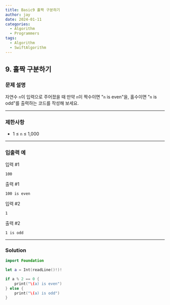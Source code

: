 ```yaml
---
title: Basic9 홀짝 구분하기
author: jay
date: 2024-01-11
categories:
  - Algorithm
  - Programmers
tags:
  - Algorithm
  - SwiftAlgorithm
---
```

## 9. 홀짝 구분하기

### 문제 설명

자연수 `n`이 입력으로 주어졌을 때 만약 `n`이 짝수이면 "`n` is even"을, 홀수이면 "`n` is odd"를 출력하는 코드를 작성해 보세요.

---

### 제한사항

- 1 ≤ `n` ≤ 1,000

---

### 입출력 예

입력 #1

```
100
```

출력 #1

```
100 is even
```

입력 #2

```
1
```

출력 #2

```
1 is odd
```

---

### Solution

```swift
import Foundation

let a = Int(readLine()!)!

if a % 2 == 0 {
    print("\(a) is even")
} else {
    print("\(a) is odd")
}
```



